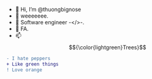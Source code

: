 - 👋 Hi, I’m @thuongbignose
- 👀 weeeeeee.
- 🌱 Software engineer -</>-.
- 💞️ FA. 
- 📫$${\color{lightgreen}Trees}$$  
<!---
ThomasHandlag/thuongbignose is a ✨ special ✨ repository because its `README.md` (this file) appears on your GitHub profile.
You can click the Preview link to take a look at your changes.
--->
```diff
- I hate peppers
+ Like green things
! Love orange
```
